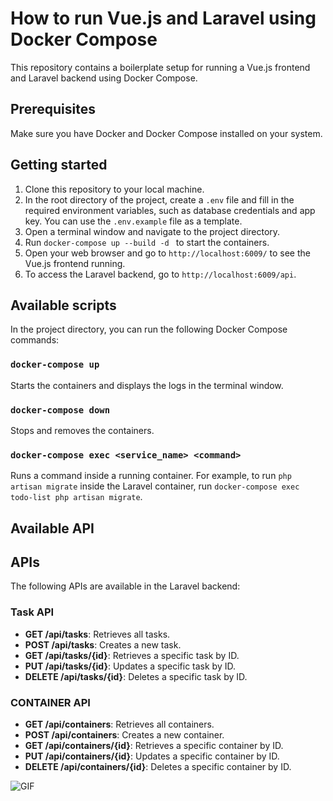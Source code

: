 # How to run Vue.js and Laravel using Docker Compose

This repository contains a boilerplate setup for running a Vue.js frontend and Laravel backend using Docker Compose.

## Prerequisites

Make sure you have Docker and Docker Compose installed on your system.

## Getting started

1. Clone this repository to your local machine.
2. In the root directory of the project, create a `.env` file and fill in the required environment variables, such as database credentials and app key. You can use the `.env.example` file as a template.
3. Open a terminal window and navigate to the project directory.
4. Run `docker-compose up --build -d ` to start the containers.
5. Open your web browser and go to `http://localhost:6009/` to see the Vue.js frontend running.
6. To access the Laravel backend, go to `http://localhost:6009/api`.

## Available scripts

In the project directory, you can run the following Docker Compose commands:

### `docker-compose up`

Starts the containers and displays the logs in the terminal window.

### `docker-compose down`

Stops and removes the containers.

### `docker-compose exec <service_name> <command>`

Runs a command inside a running container. For example, to run `php artisan migrate` inside the Laravel container, run `docker-compose exec todo-list php artisan migrate`.
## Available API

## APIs

The following APIs are available in the Laravel backend:

### Task API

- **GET /api/tasks**: Retrieves all tasks.
- **POST /api/tasks**: Creates a new task.
- **GET /api/tasks/{id}**: Retrieves a specific task by ID.
- **PUT /api/tasks/{id}**: Updates a specific task by ID.
- **DELETE /api/tasks/{id}**: Deletes a specific task by ID.

### CONTAINER API

- **GET /api/containers**: Retrieves all containers.
- **POST /api/containers**: Creates a new container.
- **GET /api/containers/{id}**: Retrieves a specific container by ID.
- **PUT /api/containers/{id}**: Updates a specific container by ID.
- **DELETE /api/containers/{id}**: Deletes a specific container by ID.

![ GIF](https://github.com/khalifa-dv/do-list-system/blob/main/public/kaliTodo.gif)
